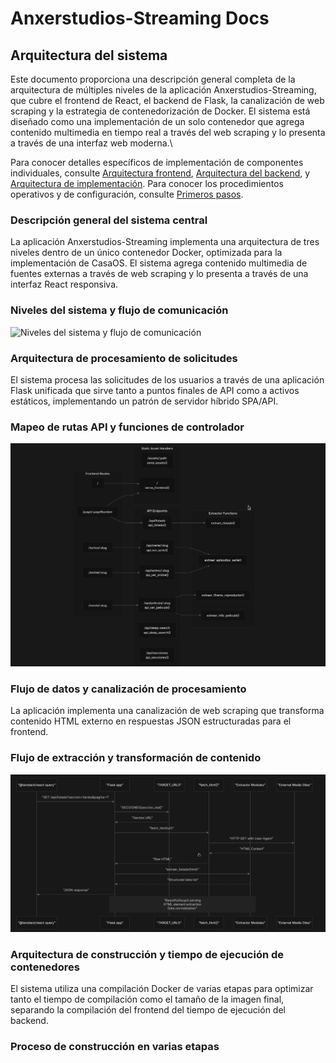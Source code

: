 # Anxerstudios-Streaming Docs

## Arquitectura del sistema

Este documento proporciona una descripción general completa de la arquitectura de múltiples niveles de la aplicación Anxerstudios-Streaming, que cubre el frontend de React, el backend de Flask, la canalización de web scraping y la estrategia de contenedorización de Docker. El sistema está diseñado como una implementación de un solo contenedor que agrega contenido multimedia en tiempo real a través del web scraping y lo presenta a través de una interfaz web moderna.\

Para conocer detalles específicos de implementación de componentes individuales, consulte [Arquitectura frontend](), [Arquitectura del backend](), y [Arquitectura de implementación](). Para conocer los procedimientos operativos y de configuración, consulte [Primeros pasos]().

### Descripción general del sistema central

La aplicación Anxerstudios-Streaming implementa una arquitectura de tres niveles dentro de un único contenedor Docker, optimizada para la implementación de CasaOS. El sistema agrega contenido multimedia de fuentes externas a través de web scraping y lo presenta a través de una interfaz React responsiva.

### Niveles del sistema y flujo de comunicación

![Niveles del sistema y flujo de comunicación](./imgs/Niveles%20del%20sistema%20y%20flujo%20de%20comunicación.png)

### Arquitectura de procesamiento de solicitudes

El sistema procesa las solicitudes de los usuarios a través de una aplicación Flask unificada que sirve tanto a puntos finales de API como a activos estáticos, implementando un patrón de servidor híbrido SPA/API.

### Mapeo de rutas API y funciones de controlador
![Mapeo de rutas API y funciones de controlador](./imgs/Mapeo%20de%20rutas%20API%20y%20funciones%20de%20controlador.png)

### Flujo de datos y canalización de procesamiento

La aplicación implementa una canalización de web scraping que transforma contenido HTML externo en respuestas JSON estructuradas para el frontend.

### Flujo de extracción y transformación de contenido
![Flujo de extracción y transformación de contenido](./imgs/Flujo%20de%20extracción%20y%20transformación%20de%20contenido.png)

### Arquitectura de construcción y tiempo de ejecución de contenedores

El sistema utiliza una compilación Docker de varias etapas para optimizar tanto el tiempo de compilación como el tamaño de la imagen final, separando la compilación del frontend del tiempo de ejecución del backend.

### Proceso de construcción en varias etapas